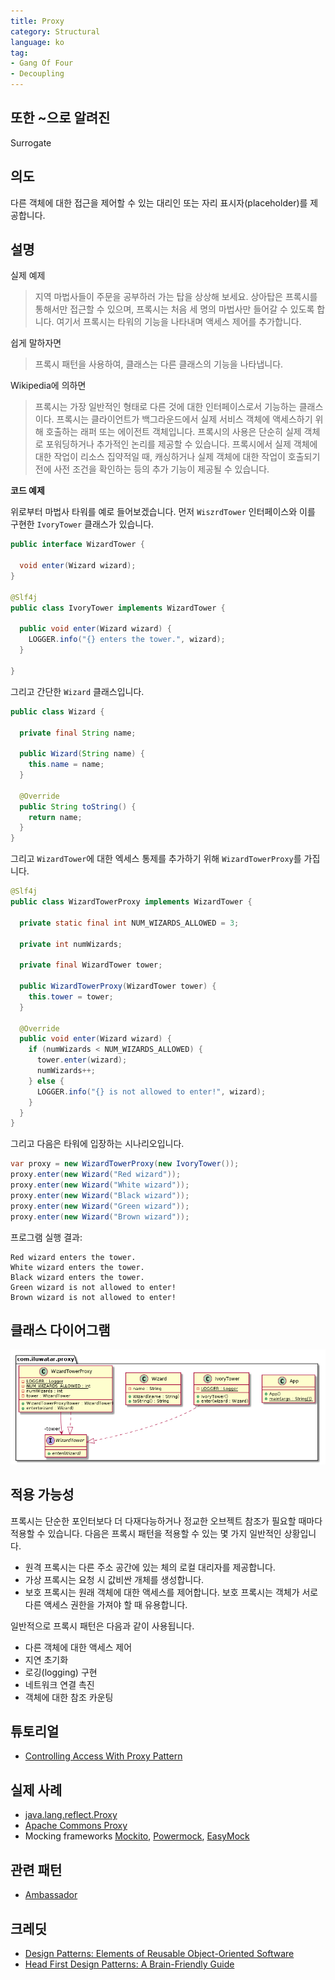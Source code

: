 ```yaml
---
title: Proxy
category: Structural
language: ko
tag:
- Gang Of Four
- Decoupling
---
```


## 또한 ~으로 알려진

Surrogate

## 의도

다른 객체에 대한 접근을 제어할 수 있는 대리인 또는 자리 표시자(placeholder)를 제공합니다.

## 설명

실제 예제

> 지역 마법사들이 주문을 공부하러 가는 탑을 상상해 보세요. 상아탑은 프록시를 통해서만 접근할 수 있으며, 프록시는 처음 세 명의 마법사만 들어갈 수 있도록 합니다. 여기서 프록시는 타워의 기능을 나타내며 액세스 제어를 추가합니다.

쉽게 말하자면

> 프록시 패턴을 사용하여, 클래스는 다른 클래스의 기능을 나타냅니다.

Wikipedia에 의하면

> 프록시는 가장 일반적인 형태로 다른 것에 대한 인터페이스로서 기능하는 클래스이다. 프록시는 클라이언트가 백그라운드에서 실제 서비스 객체에 액세스하기 위해 호출하는 래퍼 또는 에이전트 객체입니다. 프록시의 사용은 단순히 실제 객체로 포워딩하거나 추가적인 논리를 제공할 수 있습니다. 프록시에서 실제 객체에 대한 작업이 리소스 집약적일 때, 캐싱하거나 실제 객체에 대한 작업이 호출되기 전에 사전 조건을 확인하는 등의 추가 기능이 제공될 수 있습니다.

**코드 예제**

위로부터 마법사 타워를 예로 들어보겠습니다. 먼저 `WiszrdTower` 인터페이스와 이를 구현한
`IvoryTower` 클래스가 있습니다.

```java
public interface WizardTower {

  void enter(Wizard wizard);
}

@Slf4j
public class IvoryTower implements WizardTower {

  public void enter(Wizard wizard) {
    LOGGER.info("{} enters the tower.", wizard);
  }

}
```

그리고 간단한 `Wizard` 클래스입니다.

```java
public class Wizard {

  private final String name;

  public Wizard(String name) {
    this.name = name;
  }

  @Override
  public String toString() {
    return name;
  }
}
```

그리고 `WizardTower`에 대한 엑세스 통제를 추가하기 위해 `WizardTowerProxy`를 가집니다.

```java
@Slf4j
public class WizardTowerProxy implements WizardTower {

  private static final int NUM_WIZARDS_ALLOWED = 3;

  private int numWizards;

  private final WizardTower tower;

  public WizardTowerProxy(WizardTower tower) {
    this.tower = tower;
  }

  @Override
  public void enter(Wizard wizard) {
    if (numWizards < NUM_WIZARDS_ALLOWED) {
      tower.enter(wizard);
      numWizards++;
    } else {
      LOGGER.info("{} is not allowed to enter!", wizard);
    }
  }
}
```

그리고 다음은 타워에 입장하는 시나리오입니다.

```java
var proxy = new WizardTowerProxy(new IvoryTower());
proxy.enter(new Wizard("Red wizard"));
proxy.enter(new Wizard("White wizard"));
proxy.enter(new Wizard("Black wizard"));
proxy.enter(new Wizard("Green wizard"));
proxy.enter(new Wizard("Brown wizard"));
```

프로그램 실행 결과:

```
Red wizard enters the tower.
White wizard enters the tower.
Black wizard enters the tower.
Green wizard is not allowed to enter!
Brown wizard is not allowed to enter!
```

## 클래스 다이어그램

![alt text](./etc/proxy.urm.png "Proxy pattern class diagram")

## 적용 가능성

프록시는 단순한 포인터보다 더 다재다능하거나 정교한 오브젝트 참조가 필요할 때마다 적용할 수 있습니다. 다음은 프록시 패턴을 적용할 수 있는 몇 가지 일반적인 상황입니다.

* 원격 프록시는 다른 주소 공간에 있는 체의 로컬 대리자를 제공합니다.
* 가상 프록시는 요청 시 값비싼 개체를 생성합니다.
* 보호 프록시는 원래 객체에 대한 액세스를 제어합니다. 보호 프록시는 객체가 서로 다른 액세스 권한을 가져야 할 때 유용합니다.

일반적으로 프록시 패턴은 다음과 같이 사용됩니다.

* 다른 객체에 대한 액세스 제어
* 지연 초기화
* 로깅(logging) 구현
* 네트워크 연결 촉진
* 객체에 대한 참조 카운팅

## 튜토리얼

* [Controlling Access With Proxy Pattern](http://java-design-patterns.com/blog/controlling-access-with-proxy-pattern/)

## 실제 사례

* [java.lang.reflect.Proxy](http://docs.oracle.com/javase/8/docs/api/java/lang/reflect/Proxy.html)
* [Apache Commons Proxy](https://commons.apache.org/proper/commons-proxy/)
* Mocking frameworks [Mockito](https://site.mockito.org/),
  [Powermock](https://powermock.github.io/), [EasyMock](https://easymock.org/)

## 관련 패턴

* [Ambassador](https://java-design-patterns.com/patterns/ambassador/)

## 크레딧

* [Design Patterns: Elements of Reusable Object-Oriented Software](https://www.amazon.com/gp/product/0201633612/ref=as_li_tl?ie=UTF8&camp=1789&creative=9325&creativeASIN=0201633612&linkCode=as2&tag=javadesignpat-20&linkId=675d49790ce11db99d90bde47f1aeb59)
* [Head First Design Patterns: A Brain-Friendly Guide](https://www.amazon.com/gp/product/0596007124/ref=as_li_tl?ie=UTF8&camp=1789&creative=9325&creativeASIN=0596007124&linkCode=as2&tag=javadesignpat-20&linkId=6b8b6eea86021af6c8e3cd3fc382cb5b)
